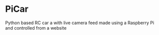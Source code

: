 # PiCar
Python based RC car a with live camera feed made using a Raspberry Pi and controlled from a website
